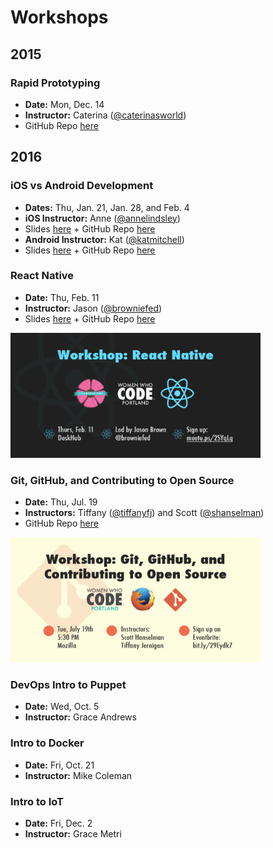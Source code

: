 # Workshops

## 2015

### Rapid Prototyping 
- **Date:** Mon, Dec. 14
- **Instructor:** Caterina ([@caterinasworld](http://github.com/caterinasworld))  
- GitHub Repo [here](https://github.com/caterinasworld/rapid-prototyping-workshop)

## 2016

### iOS vs Android Development 
- **Dates:** Thu, Jan. 21, Jan. 28, and Feb. 4
- **iOS Instructor:** Anne ([@annelindsley](http://github.com/annelindsley))
- Slides [here](http://docs.google.com/presentation/d/1nQ6lpclnDxTyXvNgV46W1xboY-4l6col9Np0VpRByOU/edit#slide=id.p) + GitHub Repo [here](http://github.com/annelindsley/BasicWeatherAppIOS)  
- **Android Instructor:** Kat ([@katmitchell](http://github.com/katmitchell))  
- Slides [here](http://docs.google.com/presentation/d/15zeffegzsIjA9g44wP9Kjlk0YHjdSf6VQvqV5u3rsCI/edit#slide=id.p) + GitHub Repo [here](http://github.com/katmitchell/ChickTechWeatherAppAndroid)

### React Native 
- **Date:** Thu, Feb. 11
- **Instructor:** Jason ([@browniefed](http://github.com/browniefed))  
- Slides [here](http://slides.com/browniefed/react-native#/) + GitHub Repo [here](http://github.com/browniefed/forecast)

<img height=200 src="graphics/react-native.jpg" title="Workshop: React Native">

### Git, GitHub, and Contributing to Open Source 
- **Date:** Thu, Jul. 19
- **Instructors:** Tiffany ([@tiffanyfj](https://github.com/tiffanyfj)) and Scott ([@shanselman](https://github.com/shanselman))
- GitHub Repo [here](https://github.com/wwcodeportland/git-github-os)

<img height=200 src="graphics/git-oss.jpg" title="Workshop: Git, GitHub, and Contributing to Open Source">

### DevOps Intro to Puppet
- **Date:** Wed, Oct. 5
- **Instructor:** Grace Andrews

### Intro to Docker
- **Date:** Fri, Oct. 21
- **Instructor:** Mike Coleman

### Intro to IoT 
- **Date:** Fri, Dec. 2
- **Instructor:** Grace Metri
